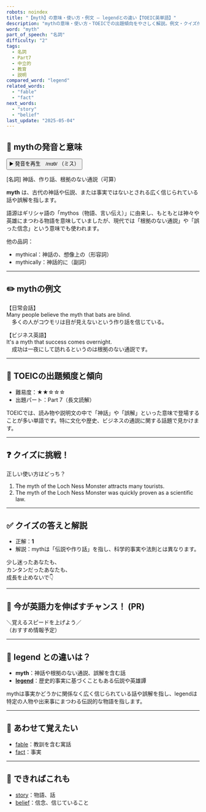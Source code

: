 ```yaml
---
robots: noindex
title: "【myth】の意味・使い方・例文 ― legendとの違い【TOEIC英単語】"
description: "mythの意味・使い方・TOEICでの出題傾向をやさしく解説。例文・クイズ付きでlegendとの違いもわかりやすく学べます。"
word: "myth"
part_of_speech: "名詞"
difficulty: "2"
tags:
  - 名詞
  - Part7
  - 中立的
  - 教育
  - 説明
compared_word: "legend"
related_words:
  - "fable"
  - "fact"
next_words:
  - "story"
  - "belief"
last_update: "2025-05-04"
---
```


## 🔰 mythの発音と意味

<button class="play-audio" onclick="playTTS('myth')">
  <span class="play-audio-main">
    ▶️ 発音を再生　/mɪθ/
  </span>
  <span class="play-audio-sub">
    （ミス）
  </span>
</button>

[名詞] 神話、作り話、根拠のない通説（可算）

**myth** は、古代の神話や伝説、または事実ではないとされる広く信じられている話や誤解を指します。

語源はギリシャ語の「mythos（物語、言い伝え）」に由来し、もともとは神々や英雄にまつわる物語を意味していましたが、現代では「根拠のない通説」や「誤った信念」という意味でも使われます。

他の品詞：  
- mythical：神話の、想像上の（形容詞）
- mythically：神話的に（副詞）

---

## ✏️ mythの例文

【日常会話】  
Many people believe the myth that bats are blind.  
　多くの人がコウモリは目が見えないという作り話を信じている。

【ビジネス英語】  
It's a myth that success comes overnight.  
　成功は一夜にして訪れるというのは根拠のない通説です。

---

## 🎯 TOEICの出題頻度と傾向

- 難易度：★★☆☆☆
- 出題パート：Part 7（長文読解）

TOEICでは、読み物や説明文の中で「神話」や「誤解」といった意味で登場することが多い単語です。特に文化や歴史、ビジネスの通説に関する話題で見かけます。

---

## ❓ クイズに挑戦！

正しい使い方はどっち？

1. The myth of the Loch Ness Monster attracts many tourists.  
2. The myth of the Loch Ness Monster was quickly proven as a scientific law.

---

## ✅ クイズの答えと解説

- 正解：**1**
- 解説：mythは「伝説や作り話」を指し、科学的事実や法則とは異なります。

少し迷ったあなたも、  
カンタンだったあなたも、  
成長を止めないで👇️

---

## 🚀 今が英語力を伸ばすチャンス！ (PR)

<div class="info-center">
＼覚えるスピードを上げよう／<br>  
（おすすめ情報予定）
</div>

---

## 🤔  legend との違いは？

- **myth**：神話や根拠のない通説、誤解を含む話
- **[legend](/word/legend)**：歴史的事実に基づくこともある伝説や英雄譚

mythは事実かどうかに関係なく広く信じられている話や誤解を指し、legendは特定の人物や出来事にまつわる伝説的な物語を指します。

---

## 🧩 あわせて覚えたい

- [fable](/word/fable)：教訓を含む寓話
- [fact](/word/fact)：事実

---

## 📖 できればこれも

- [story](/word/story)：物語、話
- [belief](/word/belief)：信念、信じていること

<!-- cvid: aid22_bid17 -->

